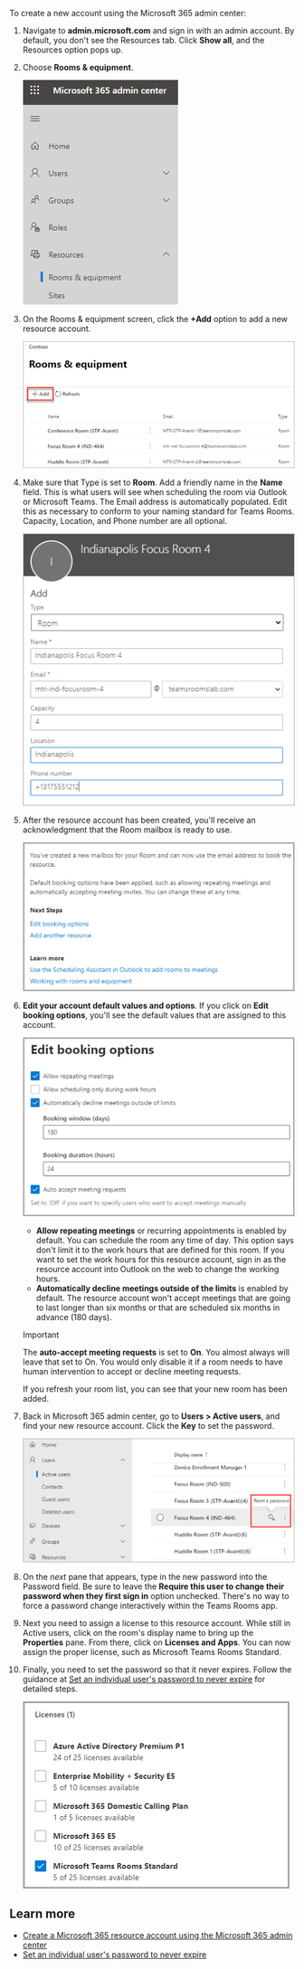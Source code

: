 To create a new account using the Microsoft 365 admin center:

1. Navigate to **admin.microsoft.com** and sign in with an admin account. By default, you don't see the Resources tab. Click **Show all**, and the Resources option pops up.
1. Choose **Rooms & equipment**.

   ![Microsoft 365 admin center resources tab Rooms & equipment option](../media/resource-account-resources-tab.png)

1. On the Rooms & equipment screen, click the **+Add** option to add a new resource account.

   ![In Rooms & equipment option click +Add](../media/resource-account-rooms-equipment.png)

1. Make sure that Type is set to **Room**. Add a friendly name in the **Name** field. This is what users will see when scheduling the room via Outlook or Microsoft Teams. The Email address is automatically populated. Edit this as necessary to conform to your naming standard for Teams Rooms. Capacity, Location, and Phone number are all optional.

   ![Focus Room configuration](../media/focus-room.png)

1. After the resource account has been created, you'll receive an acknowledgment that the Room mailbox is ready to use.

   ![Acknowledgement of mailbox creation](../media/acknowledgement-mailbox.png)

1. **Edit your account default values and options**. If you click on **Edit booking options**, you'll see the default values that are assigned to this account.

   ![Edit the booking options](../media/edit-booking-options.png)

   - **Allow repeating meetings** or recurring appointments is enabled by default. You can schedule the room any time of day. This option says don't limit it to the work hours that are defined for this room. If you want to set the work hours for this resource account, sign in as the resource account into Outlook on the web to change the working hours.
   - **Automatically decline meetings outside of the limits** is enabled by default. The resource account won't accept meetings that are going to last longer than six months or that are scheduled six months in advance (180 days).

   > [!IMPORTANT]
   > The **auto-accept meeting requests** is set to **On**. You almost always will leave that set to On.  You would only disable it if a room needs to have human intervention to accept or decline meeting requests.

   If you refresh your room list, you can see that your new room has been added.

1. Back in Microsoft 365 admin center, go to **Users > Active users**, and find your new resource account. Click the **Key** to set the password.

   ![Find your new resource account and click Key to reset password](../media/find-new-resource-account.png)

1. On the *next* pane that appears, type in the new password into the Password field. Be sure to leave the **Require this user to  change their password when they first sign in** option unchecked. There's no way to force a password change interactively within the Teams Rooms app. 

1. Next you need to assign a license to this resource account. While still in Active users, click on the room's display name to bring up the **Properties** pane. From there, click on **Licenses and Apps**. You can now assign the proper license, such as Microsoft Teams Rooms Standard.
1. Finally, you need to set the password so that it never expires. Follow the guidance at [Set an individual user's password to never expire](/microsoft-365/admin/add-users/set-password-to-never-expire?azure-portal=true) for detailed steps.

   ![Assign a license](../media/assign-license.png)

## Learn more

- [Create a Microsoft 365 resource account using the Microsoft 365 admin center](/microsoftteams/devices/resource-account-ui?azure-portal=true)
- [Set an individual user's password to never expire](/microsoft-365/admin/add-users/set-password-to-never-expire?azure-portal=true)
